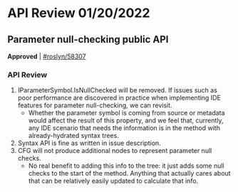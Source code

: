 # API Review 01/20/2022

## Parameter null-checking public API

**Approved** | [#roslyn/58307](https://github.com/dotnet/roslyn/issues/58307#issuecomment-1017966518)

### API Review

1. IParameterSymbol.IsNullChecked will be removed. If issues such as poor performance are discovered in practice when implementing IDE features for parameter null-checking, we can revisit.
    * Whether the parameter symbol is coming from source or metadata would affect the result of this property, and we feel that, currently, any IDE scenario that needs the information is in the method with already-hydrated syntax trees.
2. Syntax API is fine as written in issue description.
3. CFG will not produce additional nodes to represent parameter null checks.
    * No real benefit to adding this info to the tree: it just adds some null checks to the start of the method. Anything that actually cares about that can be relatively easily updated to calculate that info.

